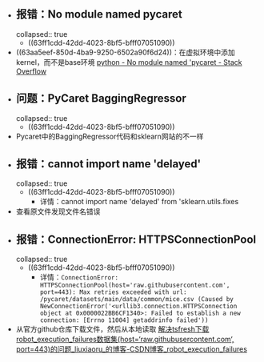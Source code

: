 - ## 报错：No module named pycaret
  collapsed:: true
	- ((63ff1cdd-42dd-4023-8bf5-bfff07051090))
- ((63aa5eef-850d-4ba9-9250-6502a90f6d24))：在虚拟环境中添加kernel，而不是base环境 [python - No module named 'pycaret - Stack Overflow](https://stackoverflow.com/questions/68310729/no-module-named-pycaret)
- ## 问题：PyCaret BaggingRegressor
  collapsed:: true
	- ((63ff1cdd-42dd-4023-8bf5-bfff07051090))
- Pycaret中的BaggingRegressor代码和sklearn网站的不一样
- ## 报错：cannot import name 'delayed'
  collapsed:: true
	- ((63ff1cdd-42dd-4023-8bf5-bfff07051090))
		- 详情：cannot import name 'delayed' from 'sklearn.utils.fixes
- 查看原文件发现文件名错误
- ## 报错：ConnectionError: HTTPSConnectionPool
  collapsed:: true
	- ((63ff1cdd-42dd-4023-8bf5-bfff07051090))
		- 详情：`ConnectionError: HTTPSConnectionPool(host='raw.githubusercontent.com', port=443): Max retries exceeded with url: /pycaret/datasets/main/data/common/mice.csv (Caused by NewConnectionError('<urllib3.connection.HTTPSConnection object at 0x0000022BB6CF1340>: Failed to establish a new connection: [Errno 11004] getaddrinfo failed'))`
- 从官方github仓库下载文件，然后从本地读取 [解决tsfresh下载robot_execution_failures数据集(host=‘raw.githubusercontent.com‘, port=443)的问题_liuxiaoru_的博客-CSDN博客_robot_execution_failures](https://blog.csdn.net/liuxiaoru_/article/details/120026576)